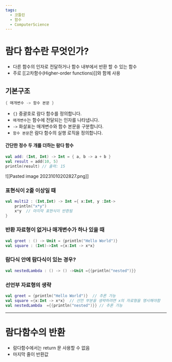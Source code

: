 ```yaml
---
tags:
  - 코틀린
  - 함수
  - ComputerScience
---
```

# 람다 함수란 무엇인가?

-  다른 함수의 인자로 전달하거나 함수 내부에서 반환 할 수 있는 함수
-  주로 [[고차함수(Higher-order functions)]]와 함께 사용

## 기본구조

```kotlin
{ 매개변수 -> 함수 본문 }
```

- `{}` 중괄호로 람다 함수를 정의합니다.
- `매개변수`는 함수에 전달되는 인자를 나타냅니다.
- `->` 화살표는 매개변수와 함수 본문을 구분합니다.
- `함수 본문`은 람다 함수의 실행 로직을 정의합니다.

#### 간단한 정수 두 개를 더하는 람다 함수

``` kotlin
val add: (Int, Int) -> Int = { a, b -> a + b }
val result = add(10, 5)
println(result) // 출력: 15

```

![[Pasted image 20231010202827.png]]

### 표현식이 2줄 이상일 때

```kotlin
val multi2 : (Int,Int) -> Int ={ x:Int, y :Int->
	println("x*y")
	x*y  // 마지막 표현식이 반환됨
}
```

### 반환 자료형이 없거나 매개변수가 하나 있을 때

```kotlin
val greet : () -> Unit = {println("Hello World")}
val square : (Int)->Int ={x:Int -> x*x}
```


### 람다식 안에 람다식이 있는 경우?

```kotlin
val nestedLambda : () -> () ->Unit ={{println("nested")}}
```

### 선언부 자료형의 생략

```kotlin
val greet = {println("Hello World")}  // 추론 가능
val square ={x:Int -> x*x}  // 선언 부분을 생략하려면 x의 자료형을 명시해야함
val nestedLambda  ={{println("nested")}} // 추론 가능
```


---------------------

# 람다함수의 반환

- 람다함수에서는 return 문 사용할 수 없음
-  마지막 줄이 반환값
